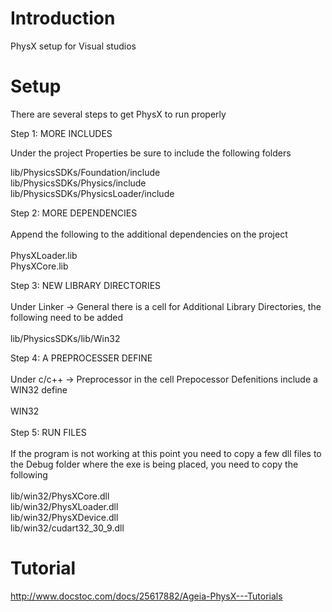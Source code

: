 # Introduction #

PhysX setup for Visual studios


# Setup #

There are several steps to get PhysX to run properly

Step 1: MORE INCLUDES

Under the project Properties be sure to include the following folders

lib/PhysicsSDKs/Foundation/include <br>
lib/PhysicsSDKs/Physics/include<br>
lib/PhysicsSDKs/PhysicsLoader/include<br>


Step 2: MORE DEPENDENCIES<br>
<br>
Append the following to the additional dependencies on the project<br>
<br>
PhysXLoader.lib<br>
PhysXCore.lib<br>

Step 3: NEW LIBRARY DIRECTORIES<br>
<br>
Under  Linker -> General there is a cell for Additional Library Directories, the following need to be added<br>
<br>
lib/PhysicsSDKs/lib/Win32<br>

Step 4: A PREPROCESSER DEFINE<br>
<br>
Under c/c++ -> Preprocessor in the cell Prepocessor Defenitions include a WIN32 define<br>
<br>
WIN32<br>
<br>
Step 5: RUN FILES<br>
<br>
If the program is not working at this point you need to copy a few dll files to the Debug folder where the exe is being placed, you need to copy the following<br>
<br>
lib/win32/PhysXCore.dll<br>
lib/win32/PhysXLoader.dll<br>
lib/win32/PhysXDevice.dll<br>
lib/win32/cudart32_30_9.dll<br>

<h1>Tutorial</h1>

<a href='http://www.docstoc.com/docs/25617882/Ageia-PhysX---Tutorials'>http://www.docstoc.com/docs/25617882/Ageia-PhysX---Tutorials</a>